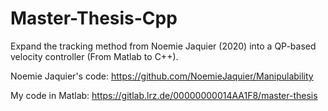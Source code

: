 # Master-Thesis-Cpp

Expand the tracking method from Noemie Jaquier (2020) into a QP-based velocity controller (From Matlab to C++).

Noemie Jaquier's code: https://github.com/NoemieJaquier/Manipulability

My code in Matlab: https://gitlab.lrz.de/00000000014AA1F8/master-thesis
